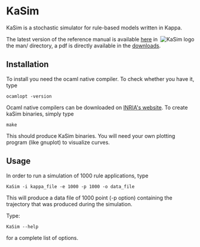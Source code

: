# KaSim

KaSim is a stochastic simulator for rule-based models written in Kappa.

<img src="http://www.pps.jussieu.fr/~jkrivine/homepage/Research_files/droppedImage.jpg" alt="KaSim logo" title="Stochastic Kappa Simulator" align="right" />

The latest version of the reference manual is available [here](https://github.com/jkrivine/KaSim/tree/master/man) in the man/ directory, 
a pdf is directly available in the [downloads](https://github.com/jkrivine/KaSim/downloads).

## Installation

To install you need the ocaml native compiler. To check whether you have it, type 

`ocamlopt -version` 

Ocaml native compilers can be downloaded on [INRIA's website](http://caml.inria.fr/). To create kaSim binaries, simply type 

`make`

This should produce KaSim binaries. You will need your own plotting program (like gnuplot) to visualize curves.

## Usage

In order to run a simulation of 1000 rule applications, type

`KaSim -i kappa_file -e 1000 -p 1000 -o data_file`

This will produce a data file of 1000 point (-p option) containing the trajectory that was produced during the simulation.

Type:

`KaSim --help` 

for a complete list of options.

